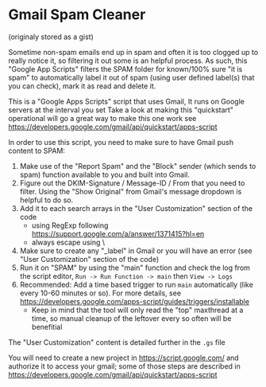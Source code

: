# Gmail Spam Cleaner
(originaly stored as a gist)

Sometime non-spam emails end up in spam and often it is too clogged up to really notice it, 
so filtering it out some is an helpful process. As such, this "Google App Scripts" filters
the SPAM folder for known/100% sure "it is spam" to automatically label it out of spam 
(using user defined label(s) that you can check), mark it as read and delete it.

This is a "Google Apps Scripts" script that uses Gmail,
It runs on Google servers at the interval you set 
Take a look at making this "quickstart" operational will go a great way to make this one work
see https://developers.google.com/gmail/api/quickstart/apps-script

In order to use this script, you need to make sure to have Gmail push content to SPAM: 
1. Make use of the "Report Spam" and the "Block" sender (which sends to spam) function available to you and built into Gmail.
2. Figure out the DKIM-Signature / Message-ID / From that you need to filter. Using the "Show Original" from Gmail's message dropdown is helpful to do so.
3. Add it to each search arrays in the "User Customization" section of the code
   - using RegExp following https://support.google.com/a/answer/1371415?hl=en
   - always escape using \\
4. Make sure to create any "_label" in Gmail or you will have an error (see "User Customization" section of the code)
5. Run it on "SPAM" by using the "main" function and check the log from the script editor, `Run -> Run Function -> main` then `View -> Logs`
6. Recommended: Add a time based trigger to run `main` automatically (like every 10-60 minutes or so). For more details, see https://developers.google.com/apps-script/guides/triggers/installable
   - Keep in mind that the tool will only read the "top" maxthread at a time, so manual cleanup of the leftover every so often will be benefitial

The "User Customization" content is detailed further in the `.gs` file 

You will need to create a new project in https://script.google.com/ and authorize it to access your gmail; some of those steps are described in https://developers.google.com/gmail/api/quickstart/apps-script
